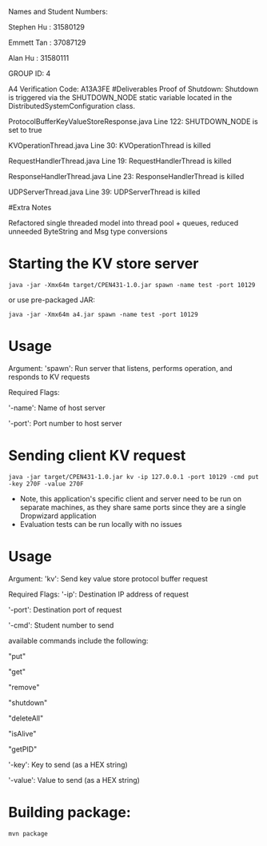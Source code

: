 Names and Student Numbers:

Stephen Hu : 31580129

Emmett Tan : 37087129

Alan Hu : 31580111

GROUP ID: 4

A4 Verification Code: A13A3FE
#Deliverables
Proof of Shutdown:
Shutdown is triggered via the SHUTDOWN_NODE static variable located in the DistributedSystemConfiguration class. 

ProtocolBufferKeyValueStoreResponse.java Line 122: SHUTDOWN_NODE is set to true

KVOperationThread.java Line 30: KVOperationThread is killed

RequestHandlerThread.java Line 19: RequestHandlerThread is killed

ResponseHandlerThread.java Line 23: ResponseHandlerThread is killed

UDPServerThread.java Line 39: UDPServerThread is killed



#Extra Notes

Refactored single threaded model into thread pool + queues, reduced unneeded ByteString and Msg type conversions

# Starting the KV store server
`java -jar -Xmx64m target/CPEN431-1.0.jar spawn -name test -port 10129`

or use pre-packaged JAR:

`java -jar -Xmx64m a4.jar spawn -name test -port 10129`

# Usage
Argument:
'spawn': Run server that listens, performs operation, and responds to KV requests

Required Flags:

'-name': Name of host server

'-port': Port number to host server

# Sending client KV request
`java -jar target/CPEN431-1.0.jar kv -ip 127.0.0.1 -port 10129 -cmd put -key 270F -value 270F`

* Note, this application's specific client and server need to be run on separate machines, as they share same ports since they are a single Dropwizard application
* Evaluation tests can be run locally with no issues

# Usage
Argument:
'kv': Send key value store protocol buffer request

Required Flags:
'-ip': Destination IP address of request

'-port': Destination port of request

'-cmd': Student number to send

available commands include the following:

"put"

"get"

"remove"

"shutdown"

"deleteAll"

"isAlive"

"getPID"

'-key': Key to send (as a HEX string)

'-value': Value to send (as a HEX string)

# Building package:
`mvn package`
